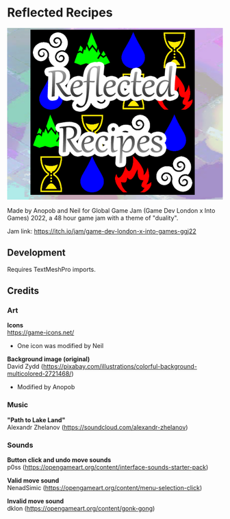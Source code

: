 # Reflected Recipes
![CoverImage](ReflectedRecipesCoverImage.png)

Made by Anopob and Neil for Global Game Jam (Game Dev London x Into Games) 2022, a 48 hour game jam with a theme of "duality".

Jam link: https://itch.io/jam/game-dev-london-x-into-games-ggj22

## Development

Requires TextMeshPro imports.

## Credits

### Art

**Icons**<br>
https://game-icons.net/
- One icon was modified by Neil

**Background image (original)**<br>
David Zydd (https://pixabay.com/illustrations/colorful-background-multicolored-2721468/)
- Modified by Anopob

### Music

**"Path to Lake Land"**<br>
Alexandr Zhelanov (https://soundcloud.com/alexandr-zhelanov)

### Sounds

**Button click and undo move sounds**<br>
p0ss (https://opengameart.org/content/interface-sounds-starter-pack)

**Valid move sound**<br>
NenadSimic (https://opengameart.org/content/menu-selection-click)

**Invalid move sound**<br>
dklon (https://opengameart.org/content/gonk-gong)
